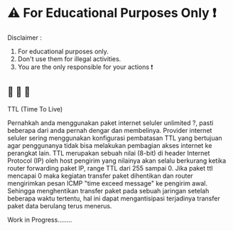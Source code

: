 # :warning: For Educational Purposes Only :exclamation:

Disclaimer :
1. For educational purposes only.
2. Don't use them for illegal activities.
3. You are the only responsible for your actions :exclamation:

:see_no_evil: :hear_no_evil: :speak_no_evil:
----------------------------------------------------------------------------------------------------------------------------

TTL (Time To Live)

Pernahkah anda menggunakan paket internet seluler unlimited ?, pasti beberapa dari anda pernah dengar dan membelinya. Provider internet seluler sering menggunakan 
konfigurasi pembatasan TTL yang bertujuan agar penggunanya tidak bisa melakukan pembagian akses internet ke perangkat lain. 
TTL merupakan sebuah nilai (8-bit) di header Internet Protocol (IP) oleh host pengirim yang nilainya akan selalu berkurang ketika router forwarding paket IP, range TTL dari 255 sampai 0. 
Jika paket ttl mencapai 0 maka kegiatan transfer paket dihentikan dan router mengirimkan pesan ICMP "time exceed message" ke pengirim awal. Sehingga menghentikan transfer paket pada  sebuah jaringan setelah beberapa waktu tertentu, hal ini dapat mengantisipasi terjadinya transfer paket data berulang terus menerus. 


Work in Progress........
